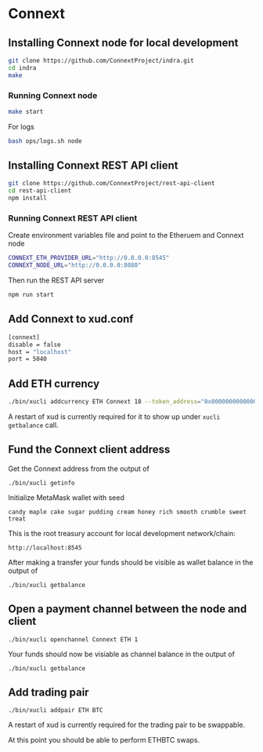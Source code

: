 # Connext

## Installing Connext node for local development

```bash
git clone https://github.com/ConnextProject/indra.git
cd indra
make
```

### Running Connext node

```bash
make start
```

For logs
```bash
bash ops/logs.sh node
```

## Installing Connext REST API client

```bash
git clone https://github.com/ConnextProject/rest-api-client
cd rest-api-client
npm install
```

### Running Connext REST API client
Create environment variables file and point to the Etheruem and Connext node

```bash
CONNEXT_ETH_PROVIDER_URL="http://0.0.0.0:8545"
CONNEXT_NODE_URL="http://0.0.0.0:8080"
```

Then run the REST API server

```bash
npm run start
```

## Add Connext to xud.conf

```bash
[connext]
disable = false
host = "localhost"
port = 5040
```

## Add ETH currency

```bash
./bin/xucli addcurrency ETH Connext 18 --token_address="0x0000000000000000000000000000000000000000"
```

A restart of xud is currently required for it to show up under `xucli getbalance` call.

## Fund the Connext client address
Get the Connext address from the output of

`./bin/xucli getinfo`

Initialize MetaMask wallet with seed

`candy maple cake sugar pudding cream honey rich smooth crumble sweet treat`

This is the root treasury account for local development network/chain:

`http://localhost:8545`

After making a transfer your funds should be visible as wallet balance in the output of

`./bin/xucli getbalance`

## Open a payment channel between the node and client

`./bin/xucli openchannel Connext ETH 1`

Your funds should now be visiable as channel balance in the output of

`./bin/xucli getbalance`

## Add trading pair

`./bin/xucli addpair ETH BTC`

A restart of xud is currently required for the trading pair to be swappable.

At this point you should be able to perform ETHBTC swaps.
